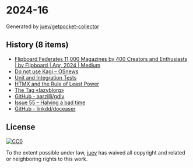 # 2024-16

Generated by [juev/getpocket-collector](https://github.com/juev/getpocket-collector)

## History (8 items)

- [Flipboard Federates 11,000 Magazines by 400 Creators and Enthusiasts | by Flipboard | Apr, 2024 | Medium](https://flipboard.medium.com/flipboard-federates-11-000-magazines-by-400-creators-and-enthusiasts-82dd94691f74)
- [Do not use Kagi – OSnews](https://www.osnews.com/story/139270/do-not-use-kagi/)
- [Unit and Integration Tests](https://matklad.github.io/2022/07/04/unit-and-integration-tests.html)
- [HTMX and the Rule of Least Power](https://blog.gypsydave5.com/posts/2024/4/12/htmx-and-the-rule-of-least-power)
- [The Tag «lazyblorg»](https://karl-voit.at/tags/lazyblorg/)
- [GitHub - aarzilli/gdlv](https://github.com/aarzilli/gdlv)
- [Issue 55 – Halving a bad time](https://www.citationneeded.news/issue-55/)
- [GitHub - linkdd/doceaser](https://github.com/linkdd/doceaser)

## License

[![CC0](https://mirrors.creativecommons.org/presskit/buttons/88x31/svg/cc-zero.svg)](https://creativecommons.org/publicdomain/zero/1.0/)

To the extent possible under law, [juev](https://github.com/juev) has waived all copyright and related or neighboring rights to this work.
